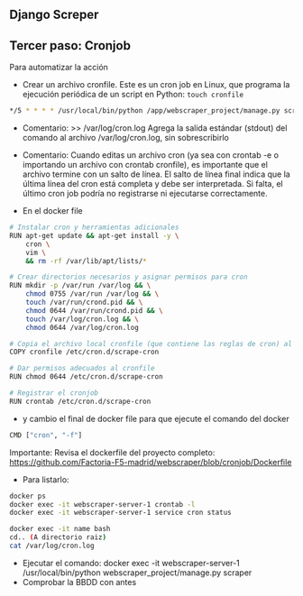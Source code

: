 ## Django Screper

## Tercer paso: Cronjob

Para automatizar la acción

- Crear un archivo cronfile. Este es un cron job en Linux, que programa la ejecución periódica de un script en Python: ``touch cronfile``

```bash
*/5 * * * * /usr/local/bin/python /app/webscraper_project/manage.py scrape >> /var/log/cron.log 2>&1

```
- Comentario: >> /var/log/cron.log Agrega la salida estándar (stdout) del comando al archivo /var/log/cron.log, sin sobrescribirlo
- Comentario: Cuando editas un archivo cron (ya sea con crontab -e o importando un archivo con crontab cronfile), es importante que el archivo termine con un salto de línea. El salto de línea final indica que la última línea del cron está completa y debe ser interpretada. Si falta, el último cron job podría no registrarse ni ejecutarse correctamente.

- En el docker file

```bash
# Instalar cron y herramientas adicionales
RUN apt-get update && apt-get install -y \
    cron \
    vim \
    && rm -rf /var/lib/apt/lists/*

# Crear directorios necesarios y asignar permisos para cron
RUN mkdir -p /var/run /var/log && \
    chmod 0755 /var/run /var/log && \
    touch /var/run/crond.pid && \
    chmod 0644 /var/run/crond.pid && \
    touch /var/log/cron.log && \
    chmod 0644 /var/log/cron.log

# Copia el archivo local cronfile (que contiene las reglas de cron) al directorio /etc/cron.d/ con el nombre scrape-cron.
COPY cronfile /etc/cron.d/scrape-cron

# Dar permisos adecuados al cronfile
RUN chmod 0644 /etc/cron.d/scrape-cron

# Registrar el cronjob
RUN crontab /etc/cron.d/scrape-cron
```

- y cambio el final de docker file para que ejecute el comando del docker

```bash
CMD ["cron", "-f"]
```

Importante: Revisa el dockerfile del proyecto completo: https://github.com/Factoria-F5-madrid/webscraper/blob/cronjob/Dockerfile

- Para listarlo:

```bash
docker ps
docker exec -it webscraper-server-1 crontab -l
docker exec -it webscraper-server-1 service cron status

docker exec -it name bash
cd.. (A directorio raiz)
cat /var/log/cron.log
```

- Ejecutar el comando: docker exec -it webscraper-server-1 /usr/local/bin/python webscraper_project/manage.py scraper
- Comprobar la BBDD con antes

